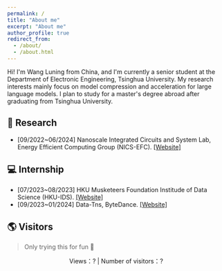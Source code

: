```yaml
---
permalink: /
title: "About me"
excerpt: "About me"
author_profile: true
redirect_from: 
  - /about/
  - /about.html
---
```


Hi! I'm Wang Luning from China, and I'm currently a senior student at the Department of Electronic Engineering, Tsinghua University. My research interests mainly focus on model compression and acceleration for large language models. I plan to study for a master's degree abroad after graduating from Tsinghua University.

📖 Research
------
+ [09/2022~06/2024] Nanoscale Integrated Circuits and System Lab, Energy Efficient Computing Group (NICS-EFC). <a href='https://nicsefc.ee.tsinghua.edu.cn/'>[Website]</a> 

💻 Internship
------
+ [07/2023~08/2023] HKU Musketeers Foundation Institude of Data Science (HKU-IDS). <a href='https://datascience.hku.hk/'>[Website]</a>
+ [09/2023~01/2024] Data-Tns, ByteDance. <a href='https://www.bytedance.com/'>[Website]</a>

<!-- 🚀 News
------
- [2023.9.4] I join ByteDance as an algorithm intern!
- [2023.11.28] I develop a multilingual QA-dataset utilizing the power of ChatGPT. 
  - Github repository: <a href='https://github.com/wln20/Retrieval_QA'>wln20/Retrieval_QA</a>
  - Huggingface dataset: <a href='https://huggingface.co/datasets/lnwang/retrieval_qa'>lnwang/retrieval_qa</a> -->
  
    
🌎 Visitors
------
> Only trying this for fun 🤣

<center>
        Views：<span id="busuanzi_value_site_pv"><i class="fa fa-spinner fa-spin"></i></span>? | Number of visitors：<span id="busuanzi_value_site_uv"><i class="fa fa-spinner fa-spin"></i></span>?
</center>

<!-- The 2D map -->
<script type="text/javascript" id="clustrmaps" src="//clustrmaps.com/map_v2.js?d=MGz7IyAo6Aq5C1YhqhV1cKtNKrQKJ9oFEVwELNdOc_U&cl=ffffff&w=a"></script>

<!-- The simplified 3D globe -->
<!-- <script type="text/javascript" src="//rf.revolvermaps.com/0/0/5.js?i=53skcjd1my4&amp;m=0&amp;c=ff0000&amp;cr1=ffffff" async="async"></script> -->

<!-- The full 3D globe -->
<script type="text/javascript" src="//rf.revolvermaps.com/0/0/6.js?i=5j5canf0osm&amp;m=7&amp;c=e63100&amp;cr1=ffffff&amp;f=arial&amp;l=0&amp;bv=90&amp;lx=-420&amp;ly=420&amp;hi=20&amp;he=7&amp;hc=a8ddff&amp;rs=80" async="async"></script>
